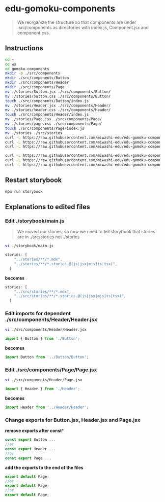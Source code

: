 # edu-gomoku-components

> We reorganize the structure so that components are under .src/components as directories with index.js, Component.jsx and component.css.

## Instructions

```bash
cd ~
cd ws
cd gomoku-components
mkdir -p ./src/components
mkdir ./src/components/Button
mkdir ./src/components/Header
mkdir ./src/components/Page
mv ./stories/Button.jsx ./src/components/Button/
mv ./stories/button.css ./src/components/Button/
touch ./src/components/Button/index.js
mv ./stories/Header.jsx ./src/components/Header/
mv ./stories/header.css ./src/components/Header/
touch ./src/components/Header/index.js
mv ./stories/Page.jsx ./src/components/Page/
mv ./stories/page.css ./src/components/Page/
touch ./src/components/Page/index.js
mv ./stories ./src/stories
curl -L https://raw.githubusercontent.com/miwashi-edu/edu-gomoku-components/main/resources/index_button.js -o ./src/components/Button/index.js
curl -L https://raw.githubusercontent.com/miwashi-edu/edu-gomoku-components/main/resources/index_header.js -o ./src/components/Header/index.js
curl -L https://raw.githubusercontent.com/miwashi-edu/edu-gomoku-components/main/resources/index_page.js -o ./src/components/Page/index.js

curl -L https://raw.githubusercontent.com/miwashi-edu/edu-gomoku-components/main/resources/Button.jsx -o ./src/components/Button/Button.jsx
curl -L https://raw.githubusercontent.com/miwashi-edu/edu-gomoku-components/main/resources/Header.jsx -o ./src/components/Header/Header.jsx
curl -L https://raw.githubusercontent.com/miwashi-edu/edu-gomoku-components/main/resources/Page.jsx -o ./src/components/Page/Page.jsx
```

## Restart storybook

```bash
npm run storybook
```

## Explanations to edited files

### Edit ./storybook/main.js

> We moved our stories, so now we need to tell storybook that stories are in ./src/stories not ./stories

```bash
vi ./storybook/main.js
```

```js
stories: [
    "../stories/**/*.mdx",
    "../stories/**/*.stories.@(js|jsx|mjs|ts|tsx)",
  ]
```
**becomes**
```js
stories: [
    "../src/stories/**/*.mdx",
    "../src/stories/**/*.stories.@(js|jsx|mjs|ts|tsx)",
  ]
```

### Edit imports for dependent ./src/components/Header/Header.jsx

```bash
vi ./src/components/Header/Header.jsx
```

```js
import { Button } from './Button';
```
**becomes**
```js
import Button from '../Button/Button';
```

### Edit ./src/components/Page/Page.jsx

```bash
vi ./src/components/Header/Page.jsx
```

```js
import { Header } from './Header';
```
**becomes**
```js
import Header from '../Header/Header';
```

### Change exports for Button.jsx, Header.jsx and Page.jsx

**remove exports after const***

```js
const export Button ...
//or
const export Header ...
//or
const export Page ...
```
**add the exports to the end of the files**

```js
export default Page;
//or
export default Page;
//or
export default Page;
```
